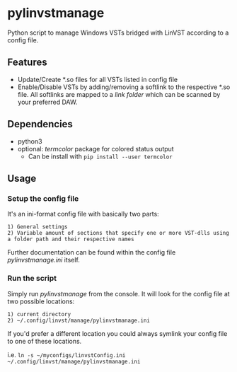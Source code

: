 # pylinvstmanage
Python script to manage Windows VSTs bridged with LinVST according to a config file.

## Features
- Update/Create *.so files for all VSTs listed in config file
- Enable/Disable VSTs by adding/removing a softlink to the respective *.so file.
  All softlinks are mapped to a _link folder_ which can be scanned by your preferred DAW.

## Dependencies
- python3
- optional: _termcolor_ package for colored status output
    - Can be install with `pip install --user termcolor`

## Usage
### Setup the config file
It's an ini-format config file with basically two parts:
    
    1) General settings
    2) Variable amount of sections that specify one or more VST-dlls using a folder path and their respective names
    
Further documentation can be found within the config file *pylinvstmanage.ini* itself.

### Run the script
Simply run *pylinvstmanage* from the console.
It will look for the config file at two possible locations:
    
    1) current directory
    2) ~/.config/linvst/manage/pylinvstmanage.ini

If you'd prefer a different location you could always symlink your config file to one of these locations.

i.e. `ln -s ~/myconfigs/linvstConfig.ini ~/.config/linvst/manage/pylinvstmanage.ini`
    
